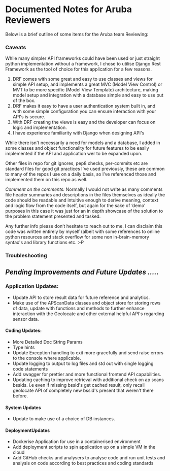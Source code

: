 # Documented Notes for Aruba Reviewers

Below is a brief outline of some items for the Aruba team Reviewing:
### Caveats
While many simpler API frameworks could have been used or just straight python
implementation without a framework, I chose to utilise Django Rest Framework as the
tool of choice for this application for a few reasons.
1. DRF comes with some great and easy to use classes and views for simple API setup,
and implements a great MVC (Model View Control) or MVT to be more specific (Model View
Template) architecture, making model setup and integration with a database simple and easy
to use put of the box.
2. DRF makes it easy to have a user authentication system built in, and with some simple
configuration you can ensure interaction with your API's is secure.
3. With DRF creating the views is easy and the developer can focus on logic and implementation.
4. I have experience familiarity with Django when designing API's

While there isn't necessarily a need for models and a database, I added in some classes and
object functionality for future features to be easily implemented if the API and application
wer to be expanded upon.

Other files in repo for git ignores, pep8 checks, per-commits etc are standard files for
good git practices I've used previously, these are common to many of the repos I use on a
daily basis, so I’ve referenced those and implemented them on this repo as well.

*Comment on the comments:* Normally I would not write as many comments file header summaries
and descriptions in the files themselves as ideally the code should be readable and intuitive
enough to derive meaning, context and logic flow from the code itself, but again for the sake
of ‘demo’ purposes in this case it was just for an in depth showcase of the solution to the
problem statement presented and tasked.

Any further info please don’t hesitate to reach out to me.
I can disclaim this code was written entirely by myself (albeit with some references to online
python resources and stack overflow for some non in-brain-memory syntax's and library
functions etc. :-P

### Troubleshooting

## *Pending Improvements and Future Updates .....*
### Application Updates:
* Update API to store result data for future reference and analytics.
* Make use of the APScanData classes and object store for storing rows of data, update with
functions and methods to further enhance interaction with the Geolocate and other external
helpful API's regarding sensor data.

#### Coding Updates:
* More Detailed Doc String Params
* Type hints
* Update Exception handling to exit more gracefully and send raise errors to the console where applicable.
* Update logging to output to log files and std out with single logging code statements
* Add swagger for prettier and more functional frontend API capabilities.
* Updating caching to improve retrieval with additional check on ap scans bssids.
i.e even if missing bssid's get cached result, only recall geolocate API of completely new
bssid's present that weren't there before.

#### System Updates
* Update to make use of a choice of DB instances.

#### DeploymentUpdates
* Dockerise Application for use in a containerised environment
* Add deployment scripts to spin application up on a simple VM in the cloud
* Add GitHub checks and analysers to analyse code and run unit tests and analysis on code according to best practices and coding standards
